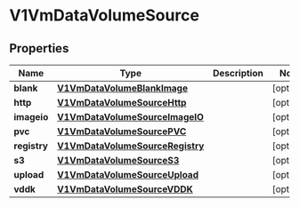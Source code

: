 # V1VmDataVolumeSource

## Properties
Name | Type | Description | Notes
------------ | ------------- | ------------- | -------------
**blank** | [**V1VmDataVolumeBlankImage**](V1VmDataVolumeBlankImage.md) |  |  [optional]
**http** | [**V1VmDataVolumeSourceHttp**](V1VmDataVolumeSourceHttp.md) |  |  [optional]
**imageio** | [**V1VmDataVolumeSourceImageIO**](V1VmDataVolumeSourceImageIO.md) |  |  [optional]
**pvc** | [**V1VmDataVolumeSourcePVC**](V1VmDataVolumeSourcePVC.md) |  |  [optional]
**registry** | [**V1VmDataVolumeSourceRegistry**](V1VmDataVolumeSourceRegistry.md) |  |  [optional]
**s3** | [**V1VmDataVolumeSourceS3**](V1VmDataVolumeSourceS3.md) |  |  [optional]
**upload** | [**V1VmDataVolumeSourceUpload**](V1VmDataVolumeSourceUpload.md) |  |  [optional]
**vddk** | [**V1VmDataVolumeSourceVDDK**](V1VmDataVolumeSourceVDDK.md) |  |  [optional]
